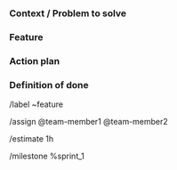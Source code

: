 ### Context / Problem to solve

<!-- Describe the reason the issue was created. Describe the conditions/situation what made you think something could be improved. What problem do we solve? -->

### Feature

<!-- what do you propose needs to be done/created -->

<!-- possible provide suggestions on solutions. If multiple solutions are possible consider listing them all -->


### Action plan

<!-- Suggest next steps -->

### Definition of done

<!-- Describe when the issue can be closed -->

<!---
LINES BELOW WILL SET GITLAB ISSUE PROPERTIES
--->
/label ~feature
<!-- Assign the team members working on the feature -->
/assign @team-member1 @team-member2
<!-- Estimate the amount of hours needed to complete the feature -->
/estimate 1h
<!-- Set the correct milestone -->
/milestone %sprint_1

